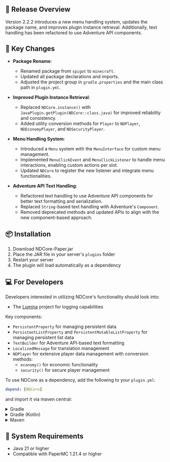 ## 🎯 Release Overview

Version 2.2.2 introduces a new menu handling system, updates the package name, and improves plugin instance retrieval.
Additionally, text handling has been refactored to use Adventure API components.

## 🚀 Key Changes

- **Package Rename**:
  - Renamed package from `spigot` to `minecraft`.
  - Updated all package declarations and imports.
  - Adjusted the project group in `gradle.properties` and the main class path in `plugin.yml`.

- **Improved Plugin Instance Retrieval**:
  - Replaced `NDCore.instance()` with `JavaPlugin.getPlugin(NDCore::class.java)` for improved reliability and
    consistency.
  - Added utility conversion methods for `Player` to `NDPlayer`, `NDEconomyPlayer`, and `NDSecurityPlayer`.

- **Menu Handling System**:
  - Introduced a `Menu` system with the `MenuInterface` for custom menu management.
  - Implemented `MenuClickEvent` and `MenuClickListener` to handle menu interactions, enabling custom actions per slot.
  - Updated `NDCore` to register the new listener and integrate menu functionalities.

- **Adventure API Text Handling**:
  - Refactored text handling to use Adventure API components for better text formatting and serialization.
  - Replaced `String`-based text handling with Adventure's `Component`.
  - Removed deprecated methods and updated APIs to align with the new component-based approach.

## 📦 Installation

1. Download NDCore-Paper.jar
2. Place the JAR file in your server's `plugins` folder
3. Restart your server
4. The plugin will load automatically as a dependency

## 💻 For Developers

Developers interested in utilizing NDCore's functionality should look into:

- The [Lumina](https://github.com/NelminDev/Lumina) project for logging capabilities

Key components:
- `PersistentProperty` for managing persistent data
- `PersistentListProperty` and `PersistentMutableListProperty` for managing persistent list data
- `TextBuilder` for Adventure API-based text formatting
- `LocalizedMessage` for translation management
- `NDPlayer` for extensive player data management with conversion methods:
  - `economy()` for economic functionality
  - `security()` for secure player management

To use NDCore as a dependency, add the following to your `plugin.yml`:

```yaml
depend: [NDCore]
```

and import it via maven central:

<details>
<summary>Gradle</summary>

```gradle
implementation 'dev.nelmin.minecraft:core:2.2.2'
```

</details>

<details>
<summary>Gradle (Kotlin)</summary>

```kts
implementation("dev.nelmin.minecraft:core:2.2.2")
```

</details>

<details>
<summary>Maven</summary>

```xml
<dependency>
  <groupId>dev.nelmin.minecraft</groupId>
  <artifactId>core</artifactId>
  <version>2.2.2</version>
</dependency>
```

</details>

## 📌 System Requirements

- Java 21 or higher
- Compatible with PaperMC 1.21.4 or higher